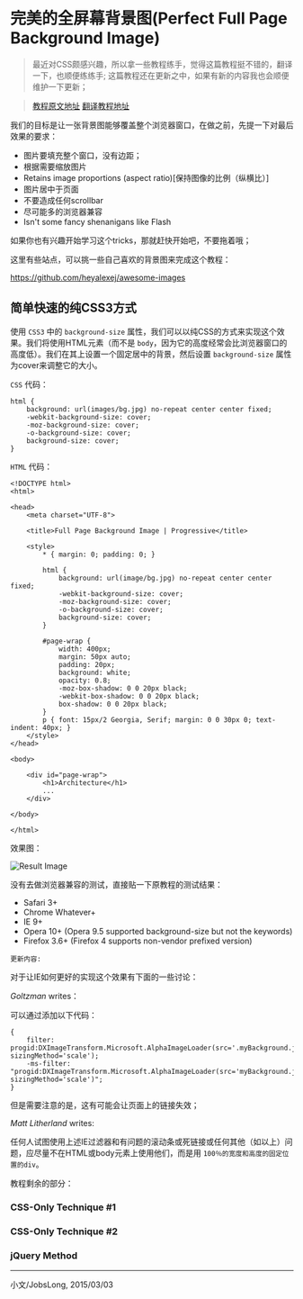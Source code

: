 #  完美的全屏幕背景图(Perfect Full Page Background Image)

> 最近对CSS颇感兴趣，所以拿一些教程练手，觉得这篇教程挺不错的，翻译一下，也顺便练练手;
> 这篇教程还在更新之中，如果有新的内容我也会顺便维护一下更新；
 
> [教程原文地址](https://css-tricks.com/perfect-full-page-background-image/)
> [翻译教程地址](https://github.com/JobsLong/css-tricks/full-page-background-image)

我们的目标是让一张背景图能够覆盖整个浏览器窗口，在做之前，先提一下对最后效果的要求：

* 图片要填充整个窗口，没有边距；
* 根据需要缩放图片
* Retains image proportions (aspect ratio)[保持图像的比例（纵横比）]
* 图片居中于页面
* 不要造成任何scrollbar
* 尽可能多的浏览器兼容
* Isn't some fancy shenanigans like Flash

如果你也有兴趣开始学习这个tricks，那就赶快开始吧，不要拖着哦；

这里有些站点，可以挑一些自己喜欢的背景图来完成这个教程：

https://github.com/heyalexej/awesome-images


## 简单快速的纯CSS3方式

使用 `CSS3` 中的 `background-size` 属性，我们可以以纯CSS的方式来实现这个效果。我们将使用HTML元素（而不是 `body`，因为它的高度经常会比浏览器窗口的高度低）。我们在其上设置一个固定居中的背景，然后设置 `background-size` 属性为cover来调整它的大小。

`CSS` 代码：

```
html { 
    background: url(images/bg.jpg) no-repeat center center fixed; 
    -webkit-background-size: cover;
    -moz-background-size: cover;
    -o-background-size: cover;
    background-size: cover;
}
```

`HTML` 代码：

```
<!DOCTYPE html>
<html>

<head>
    <meta charset="UTF-8">
    
    <title>Full Page Background Image | Progressive</title>
    
    <style>
        * { margin: 0; padding: 0; }

        html {
            background: url(image/bg.jpg) no-repeat center center fixed;
            -webkit-background-size: cover;
            -moz-background-size: cover;
            -o-background-size: cover;
            background-size: cover;
        }   

        #page-wrap { 
            width: 400px;
            margin: 50px auto;
            padding: 20px;
            background: white;
            opacity: 0.8;
            -moz-box-shadow: 0 0 20px black; 
            -webkit-box-shadow: 0 0 20px black; 
            box-shadow: 0 0 20px black;
        }
        p { font: 15px/2 Georgia, Serif; margin: 0 0 30px 0; text-indent: 40px; }
    </style>
</head>

<body>

    <div id="page-wrap">
        <h1>Architecture</h1>
        ...   
    </div>
    
</body>

</html>

```

效果图：

![Result Image](http://e.hiphotos.baidu.com/image/pic/item/8718367adab44aed8ad4ec90b71c8701a18bfb28.jpg)

没有去做浏览器兼容的测试，直接贴一下原教程的测试结果：

* Safari 3+
* Chrome Whatever+
* IE 9+
* Opera 10+ (Opera 9.5 supported background-size but not the keywords)
* Firefox 3.6+ (Firefox 4 supports non-vendor prefixed version)

`更新内容:`

对于让IE如何更好的实现这个效果有下面的一些讨论：

*Goltzman* writes：

可以通过添加以下代码：

```
{
    filter: progid:DXImageTransform.Microsoft.AlphaImageLoader(src='.myBackground.jpg', sizingMethod='scale');
    -ms-filter: "progid:DXImageTransform.Microsoft.AlphaImageLoader(src='myBackground.jpg', sizingMethod='scale')";
}
```

但是需要注意的是，这有可能会让页面上的链接失效；

*Matt Litherland* writes:

任何人试图使用上述IE过滤器和有问题的滚动条或死链接或任何其他（如以上）问题，应尽量不在HTML或body元素上使用他们，而是用 `100％的宽度和高度的固定位置的div`。

教程剩余的部分：

### CSS-Only Technique #1
### CSS-Only Technique #2
### jQuery Method

*** 

小文/JobsLong, 2015/03/03